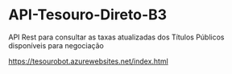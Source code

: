 # API-Tesouro-Direto-B3
API Rest para consultar as taxas atualizadas dos Títulos Públicos disponíveis para negociação

https://tesourobot.azurewebsites.net/index.html
